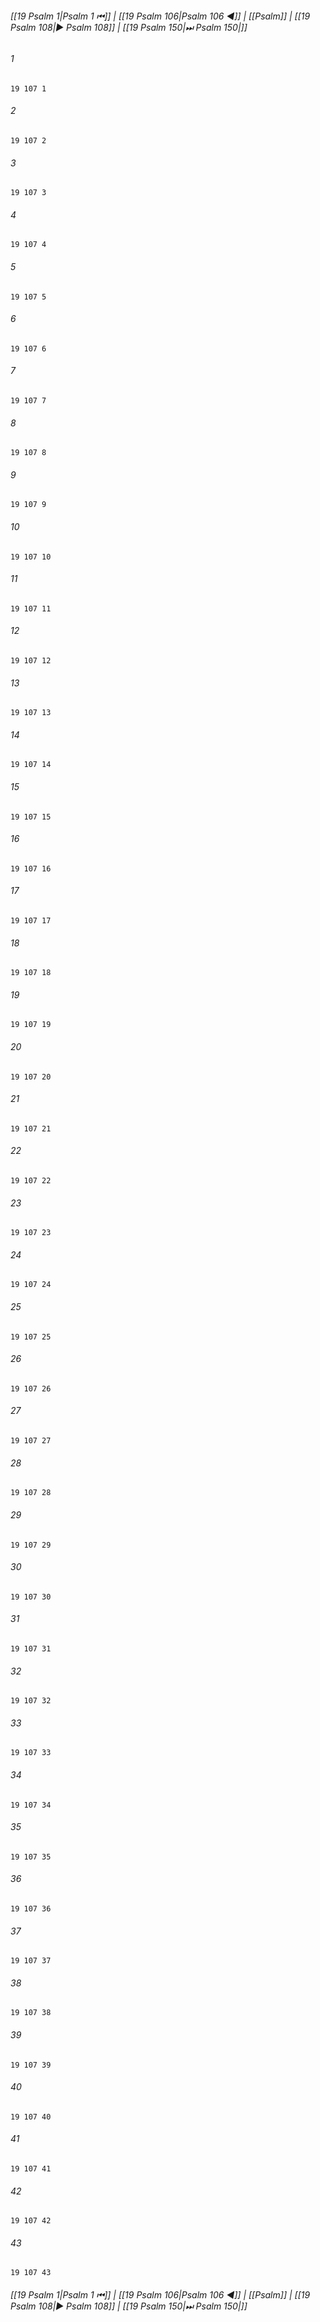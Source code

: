 
###### [[19 Psalm 1|Psalm 1 ⏮]] | [[19 Psalm 106|Psalm 106 ◀]] | [[Psalm]] | [[19 Psalm 108|▶ Psalm 108]] | [[19 Psalm 150|⏭ Psalm 150|]]

###### 1
``` verse
19 107 1 
```
###### 2
``` verse
19 107 2 
```
###### 3
``` verse
19 107 3 
```
###### 4
``` verse
19 107 4 
```
###### 5
``` verse
19 107 5 
```
###### 6
``` verse
19 107 6 
```
###### 7
``` verse
19 107 7 
```
###### 8
``` verse
19 107 8 
```
###### 9
``` verse
19 107 9 
```
###### 10
``` verse
19 107 10 
```
###### 11
``` verse
19 107 11 
```
###### 12
``` verse
19 107 12 
```
###### 13
``` verse
19 107 13 
```
###### 14
``` verse
19 107 14 
```
###### 15
``` verse
19 107 15 
```
###### 16
``` verse
19 107 16 
```
###### 17
``` verse
19 107 17 
```
###### 18
``` verse
19 107 18 
```
###### 19
``` verse
19 107 19 
```
###### 20
``` verse
19 107 20 
```
###### 21
``` verse
19 107 21 
```
###### 22
``` verse
19 107 22 
```
###### 23
``` verse
19 107 23 
```
###### 24
``` verse
19 107 24 
```
###### 25
``` verse
19 107 25 
```
###### 26
``` verse
19 107 26 
```
###### 27
``` verse
19 107 27 
```
###### 28
``` verse
19 107 28 
```
###### 29
``` verse
19 107 29 
```
###### 30
``` verse
19 107 30 
```
###### 31
``` verse
19 107 31 
```
###### 32
``` verse
19 107 32 
```
###### 33
``` verse
19 107 33 
```
###### 34
``` verse
19 107 34 
```
###### 35
``` verse
19 107 35 
```
###### 36
``` verse
19 107 36 
```
###### 37
``` verse
19 107 37 
```
###### 38
``` verse
19 107 38 
```
###### 39
``` verse
19 107 39 
```
###### 40
``` verse
19 107 40 
```
###### 41
``` verse
19 107 41 
```
###### 42
``` verse
19 107 42 
```
###### 43
``` verse
19 107 43 
```

###### [[19 Psalm 1|Psalm 1 ⏮]] | [[19 Psalm 106|Psalm 106 ◀]] | [[Psalm]] | [[19 Psalm 108|▶ Psalm 108]] | [[19 Psalm 150|⏭ Psalm 150|]]

